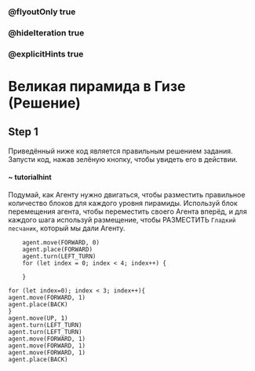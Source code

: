 ### @flyoutOnly true
### @hideIteration true
### @explicitHints true

# Великая пирамида в Гизе (Решение)

## Step 1
Приведённый ниже код является правильным решением задания. Запусти код, нажав зелёную кнопку, чтобы увидеть его в действии.

#### ~ tutorialhint
Подумай, как Агенту нужно двигаться, чтобы разместить правильное количество блоков для каждого уровня пирамиды. Используй блок перемещения агента, чтобы переместить своего Агента вперёд, и для каждого шага используй размещение, чтобы РАЗМЕСТИТЬ `Гладкий песчаник`, который мы дали Агенту.


```ghost
    agent.move(FORWARD, 0)
    agent.place(FORWARD)
    agent.turn(LEFT_TURN)
    for (let index = 0; index < 4; index++) {
    	
    }
```
```template
for (let index=0); index < 3; index++){
agent.move(FORWARD, 1)
agent.place(BACK)
}
agent.move(UP, 1)
agent.turn(LEFT_TURN)
agent.turn(LEFT_TURN)
agent.move(FORWARD, 1)
agent.move(FORWARD, 1)
agent.move(FORWARD, 1)
agent.place(BACK)
```
```package
```
